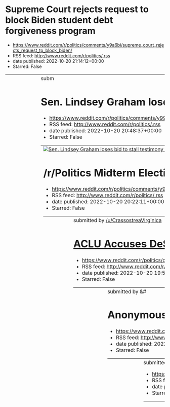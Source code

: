 # Supreme Court rejects request to block Biden student debt forgiveness program
 - https://www.reddit.com/r/politics/comments/y9a6bi/supreme_court_rejects_request_to_block_biden/
 - RSS feed: http://www.reddit.com/r/politics/.rss
 - date published: 2022-10-20 21:14:12+00:00
 - Starred: False

<table> <tr><td> <a href="https://www.reddit.com/r/politics/comments/y9a6bi/supreme_court_rejects_request_to_block_biden/"> <img alt="Supreme Court rejects request to block Biden student debt forgiveness program" src="https://external-preview.redd.it/rsKY2-HonRSPO8H9VvfEYWbZ_YOqC5FH8clxWIQLcrw.jpg?width=640&amp;crop=smart&amp;auto=webp&amp;s=c22814da2717ae34a55fb7a90f24e580adf188b6" title="Supreme Court rejects request to block Biden student debt forgiveness program" /> </a> </td><td> &#32; subm

# Sen. Lindsey Graham loses bid to stall testimony in Trump election interference probe.
 - https://www.reddit.com/r/politics/comments/y99is5/sen_lindsey_graham_loses_bid_to_stall_testimony/
 - RSS feed: http://www.reddit.com/r/politics/.rss
 - date published: 2022-10-20 20:48:37+00:00
 - Starred: False

<table> <tr><td> <a href="https://www.reddit.com/r/politics/comments/y99is5/sen_lindsey_graham_loses_bid_to_stall_testimony/"> <img alt="Sen. Lindsey Graham loses bid to stall testimony in Trump election interference probe." src="https://external-preview.redd.it/dzmCYLcqjFaIXgLCDazN9IvyacOFcK0u1EVGA-mf9TU.jpg?width=640&amp;crop=smart&amp;auto=webp&amp;s=f9828498d342974ba803266a0e3fd461af94525f" title="Sen. Lindsey Graham loses bid to stall testimony in Trump election interference probe." /> </a>

# /r/Politics Midterm Elections Live Thread, Week of October 17, Part I
 - https://www.reddit.com/r/politics/comments/y98uod/rpolitics_midterm_elections_live_thread_week_of/
 - RSS feed: http://www.reddit.com/r/politics/.rss
 - date published: 2022-10-20 20:22:11+00:00
 - Starred: False

<table> <tr><td> <a href="https://www.reddit.com/r/politics/comments/y98uod/rpolitics_midterm_elections_live_thread_week_of/"> <img alt="/r/Politics Midterm Elections Live Thread, Week of October 17, Part I" src="https://b.thumbs.redditmedia.com/2q93e8HM5QFcCY2XGYpUHsrkU5UlYHARCzpJbxlG2aY.jpg" title="/r/Politics Midterm Elections Live Thread, Week of October 17, Part I" /> </a> </td><td> &#32; submitted by &#32; <a href="https://www.reddit.com/user/CrassostreaVirginica"> /u/CrassostreaVirginica 

# ACLU Accuses DeSantis of 'Grotesque Abuse of Power' for Voter Arrests
 - https://www.reddit.com/r/politics/comments/y9810n/aclu_accuses_desantis_of_grotesque_abuse_of_power/
 - RSS feed: http://www.reddit.com/r/politics/.rss
 - date published: 2022-10-20 19:50:33+00:00
 - Starred: False

<table> <tr><td> <a href="https://www.reddit.com/r/politics/comments/y9810n/aclu_accuses_desantis_of_grotesque_abuse_of_power/"> <img alt="ACLU Accuses DeSantis of 'Grotesque Abuse of Power' for Voter Arrests" src="https://external-preview.redd.it/uscb_afoF7wBIYFO3Bs89m5cBjkyWA8S_jaPpmCl89c.jpg?width=640&amp;crop=smart&amp;auto=webp&amp;s=75b5c3680b89133f42add654fc009cb17dd27d3b" title="ACLU Accuses DeSantis of 'Grotesque Abuse of Power' for Voter Arrests" /> </a> </td><td> &#32; submitted by &#

# Anonymous Sender Dumps Pages of Secret Kelly Loeffler Texts
 - https://www.reddit.com/r/politics/comments/y96hcb/anonymous_sender_dumps_pages_of_secret_kelly/
 - RSS feed: http://www.reddit.com/r/politics/.rss
 - date published: 2022-10-20 18:49:30+00:00
 - Starred: False

<table> <tr><td> <a href="https://www.reddit.com/r/politics/comments/y96hcb/anonymous_sender_dumps_pages_of_secret_kelly/"> <img alt="Anonymous Sender Dumps Pages of Secret Kelly Loeffler Texts" src="https://external-preview.redd.it/I7Lw6VzPRw2g_dWr338pWISmBos3BYp-DwdtBPzX1cc.jpg?width=640&amp;crop=smart&amp;auto=webp&amp;s=f7ce49c0b2ba7bb170d7c72d0bbb51a17a13e0e2" title="Anonymous Sender Dumps Pages of Secret Kelly Loeffler Texts" /> </a> </td><td> &#32; submitted by &#32; <a href="https://www.

# Donald Trump Isn’t the Biggest Grifter in This Country. The Republican Party Is
 - https://www.reddit.com/r/politics/comments/y960gb/donald_trump_isnt_the_biggest_grifter_in_this/
 - RSS feed: http://www.reddit.com/r/politics/.rss
 - date published: 2022-10-20 18:31:17+00:00
 - Starred: False

<table> <tr><td> <a href="https://www.reddit.com/r/politics/comments/y960gb/donald_trump_isnt_the_biggest_grifter_in_this/"> <img alt="Donald Trump Isn’t the Biggest Grifter in This Country. The Republican Party Is" src="https://external-preview.redd.it/WVQMjNO9F2o_MERdo2ZI_fh_nLzlfTq8oxB_SIoNtik.jpg?width=640&amp;crop=smart&amp;auto=webp&amp;s=5bab002f5854e486253b1245bdc04f99bd72b82a" title="Donald Trump Isn’t the Biggest Grifter in This Country. The Republican Party Is" /> </a> </td><td> &#32;

# Mehmet Oz said he wouldn’t take corporate PAC money. Then he did. Mehmet Oz said he wouldn't take "one dime of corporate PAC money, not one dollar." But his latest fund-raising report shows donations from major energy companies, law firms, and other big businesses.
 - https://www.reddit.com/r/politics/comments/y95ud4/mehmet_oz_said_he_wouldnt_take_corporate_pac/
 - RSS feed: http://www.reddit.com/r/politics/.rss
 - date published: 2022-10-20 18:24:46+00:00
 - Starred: False

<table> <tr><td> <a href="https://www.reddit.com/r/politics/comments/y95ud4/mehmet_oz_said_he_wouldnt_take_corporate_pac/"> <img alt="Mehmet Oz said he wouldn’t take corporate PAC money. Then he did. Mehmet Oz said he wouldn't take &quot;one dime of corporate PAC money, not one dollar.&quot; But his latest fund-raising report shows donations from major energy companies, law firms, and other big businesses." src="https://external-preview.redd.it/6p_Ap8g0NY63-eEXmcZ22InGl-fS50DIlXAK9PdCNt4.jpg?wid

# AOC subdues chanting hecklers by dancing at raucous town hall meeting
 - https://www.reddit.com/r/politics/comments/y95nrl/aoc_subdues_chanting_hecklers_by_dancing_at/
 - RSS feed: http://www.reddit.com/r/politics/.rss
 - date published: 2022-10-20 18:17:41+00:00
 - Starred: False

<table> <tr><td> <a href="https://www.reddit.com/r/politics/comments/y95nrl/aoc_subdues_chanting_hecklers_by_dancing_at/"> <img alt="AOC subdues chanting hecklers by dancing at raucous town hall meeting" src="https://external-preview.redd.it/dkfxAqa2ces5smHR2W57Ay2sveeXer5oZDSimJ6RcgA.jpg?width=640&amp;crop=smart&amp;auto=webp&amp;s=c69b9901ba46711baf40ce086ca49d9455276589" title="AOC subdues chanting hecklers by dancing at raucous town hall meeting" /> </a> </td><td> &#32; submitted by &#32; <a

# Marjorie Taylor Greene's PAC is violating campaign finance rules: federal regulators
 - https://www.reddit.com/r/politics/comments/y955tb/marjorie_taylor_greenes_pac_is_violating_campaign/
 - RSS feed: http://www.reddit.com/r/politics/.rss
 - date published: 2022-10-20 17:58:48+00:00
 - Starred: False

<table> <tr><td> <a href="https://www.reddit.com/r/politics/comments/y955tb/marjorie_taylor_greenes_pac_is_violating_campaign/"> <img alt="Marjorie Taylor Greene's PAC is violating campaign finance rules: federal regulators" src="https://external-preview.redd.it/yL2gR1DHtzhrdGJFuhUKQgaBmB8AvUxwVj7GSj0Vkac.jpg?width=640&amp;crop=smart&amp;auto=webp&amp;s=9545af805b11a9c6c66d423266a6cb6e4ff224c2" title="Marjorie Taylor Greene's PAC is violating campaign finance rules: federal regulators" /> </a> <

# Ted Cruz shared name of trans preschool teacher on Twitter to his 5.3 million followers | The Republican senator has been roundly criticized for potentially exposing a private citizen to anti-LGBTQ harassment and violence.
 - https://www.reddit.com/r/politics/comments/y94znl/ted_cruz_shared_name_of_trans_preschool_teacher/
 - RSS feed: http://www.reddit.com/r/politics/.rss
 - date published: 2022-10-20 17:52:05+00:00
 - Starred: False

<table> <tr><td> <a href="https://www.reddit.com/r/politics/comments/y94znl/ted_cruz_shared_name_of_trans_preschool_teacher/"> <img alt="Ted Cruz shared name of trans preschool teacher on Twitter to his 5.3 million followers | The Republican senator has been roundly criticized for potentially exposing a private citizen to anti-LGBTQ harassment and violence." src="https://external-preview.redd.it/TEdwHp8k_UrrfnC-iU9CTPKyiXupBcGvFkY0zowup3A.jpg?width=640&amp;crop=smart&amp;auto=webp&amp;s=5cb15c71

# Hawley is right that there’s a masculinity crisis. It’s inside the GOP.
 - https://www.reddit.com/r/politics/comments/y945mt/hawley_is_right_that_theres_a_masculinity_crisis/
 - RSS feed: http://www.reddit.com/r/politics/.rss
 - date published: 2022-10-20 17:19:11+00:00
 - Starred: False

<table> <tr><td> <a href="https://www.reddit.com/r/politics/comments/y945mt/hawley_is_right_that_theres_a_masculinity_crisis/"> <img alt="Hawley is right that there’s a masculinity crisis. It’s inside the GOP." src="https://external-preview.redd.it/ZfHLjIZ8o66R5XV27IShQyelJIGWZY7HfiOgqdQcDgE.jpg?width=640&amp;crop=smart&amp;auto=webp&amp;s=af6d13782ed970473dcacf19a2646344a633cc87" title="Hawley is right that there’s a masculinity crisis. It’s inside the GOP." /> </a> </td><td> &#32; submitted by

# Fox News was so scared of what Karine Jean-Pierre was saying that they cut off the video
 - https://www.reddit.com/r/politics/comments/y942zg/fox_news_was_so_scared_of_what_karine_jeanpierre/
 - RSS feed: http://www.reddit.com/r/politics/.rss
 - date published: 2022-10-20 17:16:11+00:00
 - Starred: False

<table> <tr><td> <a href="https://www.reddit.com/r/politics/comments/y942zg/fox_news_was_so_scared_of_what_karine_jeanpierre/"> <img alt="Fox News was so scared of what Karine Jean-Pierre was saying that they cut off the video" src="https://external-preview.redd.it/d8rzGGvqp3c7YyoywAw-lmJ9jasxmyWuBEb0oGrsl70.jpg?width=640&amp;crop=smart&amp;auto=webp&amp;s=c71342815197e801e5ea3746de9b8f72f36f067b" title="Fox News was so scared of what Karine Jean-Pierre was saying that they cut off the video" />

# I’m Todd Zwillich of VICE News. I host VICE’s “Breaking the Vote” series, all about threats to voting and American democracy. Someone’s counting on making your vote not count! Ask me anything!
 - https://www.reddit.com/r/politics/comments/y93up4/im_todd_zwillich_of_vice_news_i_host_vices/
 - RSS feed: http://www.reddit.com/r/politics/.rss
 - date published: 2022-10-20 17:07:15+00:00
 - Starred: False

<!-- SC_OFF --><div class="md"><p>Hi, <a href="https://www.reddit.com/r/politics">r/politics</a>, I’m Todd Zwillich, journalist and host of VICE’s “Breaking the Vote'' series on YouTube. We’re covering how disinformation, vote subversion and violence are threatening American democracy. From cable news to conspiracies to the coup attempt, we’re all over how propaganda, authoritarianism and anti-democratic forces are taking over the American right and increasingly creeping into the mainstream. Yes

# Justice Department Announces Charges and Arrests in Two Cases Involving Export Violation Schemes to Aid Russian Military
 - https://www.reddit.com/r/politics/comments/y92q16/justice_department_announces_charges_and_arrests/
 - RSS feed: http://www.reddit.com/r/politics/.rss
 - date published: 2022-10-20 16:23:56+00:00
 - Starred: False

<table> <tr><td> <a href="https://www.reddit.com/r/politics/comments/y92q16/justice_department_announces_charges_and_arrests/"> <img alt="Justice Department Announces Charges and Arrests in Two Cases Involving Export Violation Schemes to Aid Russian Military" src="https://external-preview.redd.it/w93zRzaRJxd5t8UZ0qmwxNnQ42WUkGACAVu4F6kYt5s.jpg?width=108&amp;crop=smart&amp;auto=webp&amp;s=fc20e1aec4443077677bd4c317ecb1150b621862" title="Justice Department Announces Charges and Arrests in Two Case

# Slavery is on the ballot for voters in 5 US states
 - https://www.reddit.com/r/politics/comments/y92avr/slavery_is_on_the_ballot_for_voters_in_5_us_states/
 - RSS feed: http://www.reddit.com/r/politics/.rss
 - date published: 2022-10-20 16:08:05+00:00
 - Starred: False

<table> <tr><td> <a href="https://www.reddit.com/r/politics/comments/y92avr/slavery_is_on_the_ballot_for_voters_in_5_us_states/"> <img alt="Slavery is on the ballot for voters in 5 US states" src="https://external-preview.redd.it/YRR20cvib4sPJnYvhOHR1uCpHukNLG6zciSlMjPx_1I.jpg?width=640&amp;crop=smart&amp;auto=webp&amp;s=a85a0e3a2f04da302c211aa697d3d32d3b303ebc" title="Slavery is on the ballot for voters in 5 US states" /> </a> </td><td> &#32; submitted by &#32; <a href="https://www.reddit.com/u

# Republicans Are Coming for Your Social Security and Medicare | The party of starving grandma returns to its roots.
 - https://www.reddit.com/r/politics/comments/y91my5/republicans_are_coming_for_your_social_security/
 - RSS feed: http://www.reddit.com/r/politics/.rss
 - date published: 2022-10-20 15:42:42+00:00
 - Starred: False

<table> <tr><td> <a href="https://www.reddit.com/r/politics/comments/y91my5/republicans_are_coming_for_your_social_security/"> <img alt="Republicans Are Coming for Your Social Security and Medicare | The party of starving grandma returns to its roots." src="https://external-preview.redd.it/k-G1Iw4Ku7OvhvBcjO-9Dyvjw8CLxxiTl1Qwu0dkyL4.jpg?width=640&amp;crop=smart&amp;auto=webp&amp;s=3511c7043a61458e80c5641a8b07bdfa126cfcaf" title="Republicans Are Coming for Your Social Security and Medicare | The 

# Warnock to begin airing ad on abortion allegations against Walker after weeks of avoiding the issue
 - https://www.reddit.com/r/politics/comments/y91jy6/warnock_to_begin_airing_ad_on_abortion/
 - RSS feed: http://www.reddit.com/r/politics/.rss
 - date published: 2022-10-20 15:39:34+00:00
 - Starred: False

<table> <tr><td> <a href="https://www.reddit.com/r/politics/comments/y91jy6/warnock_to_begin_airing_ad_on_abortion/"> <img alt="Warnock to begin airing ad on abortion allegations against Walker after weeks of avoiding the issue" src="https://external-preview.redd.it/Gc6lpH0j9TspeOa9WeE2g9yHm0K2EHm4N3FZUZcAIIg.jpg?width=640&amp;crop=smart&amp;auto=webp&amp;s=7633f5818e73e3cd0af3d87afd22306157485482" title="Warnock to begin airing ad on abortion allegations against Walker after weeks of avoiding t

# GOP Gov Nominee’s Ad Uses Russian-Linked Propaganda Stock Footage...Again
 - https://www.reddit.com/r/politics/comments/y90l0v/gop_gov_nominees_ad_uses_russianlinked_propaganda/
 - RSS feed: http://www.reddit.com/r/politics/.rss
 - date published: 2022-10-20 15:01:47+00:00
 - Starred: False

<table> <tr><td> <a href="https://www.reddit.com/r/politics/comments/y90l0v/gop_gov_nominees_ad_uses_russianlinked_propaganda/"> <img alt="GOP Gov Nominee’s Ad Uses Russian-Linked Propaganda Stock Footage...Again" src="https://external-preview.redd.it/N5RWwHj2oO6LW997_6cl1V0nfjKrWuVT5SqDqw6Snxw.jpg?width=640&amp;crop=smart&amp;auto=webp&amp;s=05ae6921fc711a4e2cfa2e5c2047b396cd8c9052" title="GOP Gov Nominee’s Ad Uses Russian-Linked Propaganda Stock Footage...Again" /> </a> </td><td> &#32; submitt

# Georgians Are Voting Early in Record Numbers
 - https://www.reddit.com/r/politics/comments/y90gxn/georgians_are_voting_early_in_record_numbers/
 - RSS feed: http://www.reddit.com/r/politics/.rss
 - date published: 2022-10-20 14:57:27+00:00
 - Starred: False

<table> <tr><td> <a href="https://www.reddit.com/r/politics/comments/y90gxn/georgians_are_voting_early_in_record_numbers/"> <img alt="Georgians Are Voting Early in Record Numbers" src="https://external-preview.redd.it/-G-3JDhg95RHx0fHG1Ju6xTxxuzaUUsnAW7PO_nqyKw.jpg?width=640&amp;crop=smart&amp;auto=webp&amp;s=5accaa0f39d416172d9a9d14b4352c66b98518f0" title="Georgians Are Voting Early in Record Numbers" /> </a> </td><td> &#32; submitted by &#32; <a href="https://www.reddit.com/user/Gullible_Peach

# Some Officials Fear Sabotage From Republican Election Workers
 - https://www.reddit.com/r/politics/comments/y908yw/some_officials_fear_sabotage_from_republican/
 - RSS feed: http://www.reddit.com/r/politics/.rss
 - date published: 2022-10-20 14:48:36+00:00
 - Starred: False

<table> <tr><td> <a href="https://www.reddit.com/r/politics/comments/y908yw/some_officials_fear_sabotage_from_republican/"> <img alt="Some Officials Fear Sabotage From Republican Election Workers" src="https://external-preview.redd.it/KOFlCUYtdeUjpKGnlLQb-57dx-va7ue07vrthEIRhRg.jpg?width=640&amp;crop=smart&amp;auto=webp&amp;s=ff6f7a48bd6d06e9759d49c901c7e7b3c14bcc12" title="Some Officials Fear Sabotage From Republican Election Workers" /> </a> </td><td> &#32; submitted by &#32; <a href="https://

# Leaked Texts Reveal Marjorie Taylor Greene’s Private Push to Overturn 2020 Election | A trove of former Sen. Kelly Loeffler's leaked texts offer new insight into the Republican effort to nullify President Biden's win
 - https://www.reddit.com/r/politics/comments/y8zz7j/leaked_texts_reveal_marjorie_taylor_greenes/
 - RSS feed: http://www.reddit.com/r/politics/.rss
 - date published: 2022-10-20 14:37:26+00:00
 - Starred: False

<table> <tr><td> <a href="https://www.reddit.com/r/politics/comments/y8zz7j/leaked_texts_reveal_marjorie_taylor_greenes/"> <img alt="Leaked Texts Reveal Marjorie Taylor Greene’s Private Push to Overturn 2020 Election | A trove of former Sen. Kelly Loeffler's leaked texts offer new insight into the Republican effort to nullify President Biden's win" src="https://external-preview.redd.it/2qgey5seaVFwwn11uI1ETAuRiPRySQBXTVOuBBktjbA.jpg?width=640&amp;crop=smart&amp;auto=webp&amp;s=3f8c1fd2024666cd18

# Republicans aim to pass national ‘don’t say gay’ law | Republicans
 - https://www.reddit.com/r/politics/comments/y8zxtu/republicans_aim_to_pass_national_dont_say_gay_law/
 - RSS feed: http://www.reddit.com/r/politics/.rss
 - date published: 2022-10-20 14:35:52+00:00
 - Starred: False

<table> <tr><td> <a href="https://www.reddit.com/r/politics/comments/y8zxtu/republicans_aim_to_pass_national_dont_say_gay_law/"> <img alt="Republicans aim to pass national ‘don’t say gay’ law | Republicans" src="https://external-preview.redd.it/62mlQWg__Enx5iwBD6GbArO4UqZP2VDNCVfIRU0V4p4.jpg?width=640&amp;crop=smart&amp;auto=webp&amp;s=a56c2902dd6465347885142e86560ed0e2be74a0" title="Republicans aim to pass national ‘don’t say gay’ law | Republicans" /> </a> </td><td> &#32; submitted by &#32; <a

# Why resentful rural Americans vote Republican
 - https://www.reddit.com/r/politics/comments/y8z5f0/why_resentful_rural_americans_vote_republican/
 - RSS feed: http://www.reddit.com/r/politics/.rss
 - date published: 2022-10-20 14:03:40+00:00
 - Starred: False

<table> <tr><td> <a href="https://www.reddit.com/r/politics/comments/y8z5f0/why_resentful_rural_americans_vote_republican/"> <img alt="Why resentful rural Americans vote Republican" src="https://external-preview.redd.it/xSZhE-akG5BHLTnbgle_TE1DCC_gy6zysKgn88Ahxrs.jpg?width=640&amp;crop=smart&amp;auto=webp&amp;s=d94c4776f54838753a8382535422dc55a2b7b5e6" title="Why resentful rural Americans vote Republican" /> </a> </td><td> &#32; submitted by &#32; <a href="https://www.reddit.com/user/Infidel8"> 

# Viral video of Jill Biden getting booed at Philadelphia Eagles game was faked
 - https://www.reddit.com/r/politics/comments/y8ynf0/viral_video_of_jill_biden_getting_booed_at/
 - RSS feed: http://www.reddit.com/r/politics/.rss
 - date published: 2022-10-20 13:43:08+00:00
 - Starred: False

<table> <tr><td> <a href="https://www.reddit.com/r/politics/comments/y8ynf0/viral_video_of_jill_biden_getting_booed_at/"> <img alt="Viral video of Jill Biden getting booed at Philadelphia Eagles game was faked" src="https://external-preview.redd.it/M3ympmcIMnYrNH_iqto_AD9RMjzcRkv9JcAE7w-G4qk.jpg?width=640&amp;crop=smart&amp;auto=webp&amp;s=73b6034000df8db1c3b50765b4f120777319e0e9" title="Viral video of Jill Biden getting booed at Philadelphia Eagles game was faked" /> </a> </td><td> &#32; submit

# What’s Really Going On With the Crime Rate? | Cities with progressive prosecutors may not exactly resemble the dystopian landscapes you’ve heard so much about
 - https://www.reddit.com/r/politics/comments/y8ymoj/whats_really_going_on_with_the_crime_rate_cities/
 - RSS feed: http://www.reddit.com/r/politics/.rss
 - date published: 2022-10-20 13:42:13+00:00
 - Starred: False

<table> <tr><td> <a href="https://www.reddit.com/r/politics/comments/y8ymoj/whats_really_going_on_with_the_crime_rate_cities/"> <img alt="What’s Really Going On With the Crime Rate? | Cities with progressive prosecutors may not exactly resemble the dystopian landscapes you’ve heard so much about" src="https://external-preview.redd.it/79ZzYx1AyXhkodHXqXBfODc_NLbFjUGM1cJAeM38bmE.jpg?width=640&amp;crop=smart&amp;auto=webp&amp;s=e9ebcaf79871efc0ad5e9cde91d2c153a5d32db8" title="What’s Really Going On

# GOP candidate who wanted to protect children from progressives arrested for allegedly masturbating near preschool
 - https://www.reddit.com/r/politics/comments/y8ybcx/gop_candidate_who_wanted_to_protect_children_from/
 - RSS feed: http://www.reddit.com/r/politics/.rss
 - date published: 2022-10-20 13:28:57+00:00
 - Starred: False

<table> <tr><td> <a href="https://www.reddit.com/r/politics/comments/y8ybcx/gop_candidate_who_wanted_to_protect_children_from/"> <img alt="GOP candidate who wanted to protect children from progressives arrested for allegedly masturbating near preschool" src="https://external-preview.redd.it/g3Z1OVSWxi3DFxSmyWqs0SSDLKVHB6sFxiATrczlRNE.jpg?width=640&amp;crop=smart&amp;auto=webp&amp;s=2c0f813125b5a4a154c0aa200822ce885f7c0023" title="GOP candidate who wanted to protect children from progressives arr

# Eric Trump's remarks about Secret Service resurface amid new revelations of price gouging from Trump owned properties. He falsely stated the Secret Service stayed either for free or at cost.
 - https://www.reddit.com/r/politics/comments/y8y779/eric_trumps_remarks_about_secret_service/
 - RSS feed: http://www.reddit.com/r/politics/.rss
 - date published: 2022-10-20 13:23:45+00:00
 - Starred: False

<table> <tr><td> <a href="https://www.reddit.com/r/politics/comments/y8y779/eric_trumps_remarks_about_secret_service/"> <img alt="Eric Trump's remarks about Secret Service resurface amid new revelations of price gouging from Trump owned properties. He falsely stated the Secret Service stayed either for free or at cost." src="https://external-preview.redd.it/aBQde1r19okGJbwWrASaLMYtxAMqUrTYz7Bs90Fj0JE.jpg?width=640&amp;crop=smart&amp;auto=webp&amp;s=8181d066cf8e80f7257a4a1f26e00a1e721a88e7" title

# Trump's company faces criminal tax trial as his legal woes mount
 - https://www.reddit.com/r/politics/comments/y8y2qo/trumps_company_faces_criminal_tax_trial_as_his/
 - RSS feed: http://www.reddit.com/r/politics/.rss
 - date published: 2022-10-20 13:18:29+00:00
 - Starred: False

<table> <tr><td> <a href="https://www.reddit.com/r/politics/comments/y8y2qo/trumps_company_faces_criminal_tax_trial_as_his/"> <img alt="Trump's company faces criminal tax trial as his legal woes mount" src="https://external-preview.redd.it/Obyy6GzpMI0uJ-0xBTbyz38KaH4PIzJu1JyGy8QczGQ.jpg?width=640&amp;crop=smart&amp;auto=webp&amp;s=bcf1089f0a94756ee810d2c92e9f6cb040ef929e" title="Trump's company faces criminal tax trial as his legal woes mount" /> </a> </td><td> &#32; submitted by &#32; <a href="

# Arizona GOP candidate calls it quits after being caught mastubating to outside preschool
 - https://www.reddit.com/r/politics/comments/y8xzwp/arizona_gop_candidate_calls_it_quits_after_being/
 - RSS feed: http://www.reddit.com/r/politics/.rss
 - date published: 2022-10-20 13:15:09+00:00
 - Starred: False

<table> <tr><td> <a href="https://www.reddit.com/r/politics/comments/y8xzwp/arizona_gop_candidate_calls_it_quits_after_being/"> <img alt="Arizona GOP candidate calls it quits after being caught mastubating to outside preschool" src="https://external-preview.redd.it/kauG65xdF9XXqN43C8X2hA35Pc-JWc6_0YPTRwiZr_k.jpg?width=640&amp;crop=smart&amp;auto=webp&amp;s=a218d50708a882d14eef25e6bb79979aa37ba3e1" title="Arizona GOP candidate calls it quits after being caught mastubating to outside preschool" />

# Ukraine is terrified about what will happen if Republicans win the midterms
 - https://www.reddit.com/r/politics/comments/y8xivb/ukraine_is_terrified_about_what_will_happen_if/
 - RSS feed: http://www.reddit.com/r/politics/.rss
 - date published: 2022-10-20 12:54:48+00:00
 - Starred: False

<table> <tr><td> <a href="https://www.reddit.com/r/politics/comments/y8xivb/ukraine_is_terrified_about_what_will_happen_if/"> <img alt="Ukraine is terrified about what will happen if Republicans win the midterms" src="https://external-preview.redd.it/0tSChHCIx2O2eK6vbjPjrtueKaeU4HkYvxHrEGDGfzg.jpg?width=640&amp;crop=smart&amp;auto=webp&amp;s=ae7abd1a7fde8b2fa9725c0d5606ce4a28caef28" title="Ukraine is terrified about what will happen if Republicans win the midterms" /> </a> </td><td> &#32; submit

# Campaigners to Biden: 'Tell Congress to Pass a Big Oil Windfall Profits Tax'
 - https://www.reddit.com/r/politics/comments/y8wlbf/campaigners_to_biden_tell_congress_to_pass_a_big/
 - RSS feed: http://www.reddit.com/r/politics/.rss
 - date published: 2022-10-20 12:12:02+00:00
 - Starred: False

<table> <tr><td> <a href="https://www.reddit.com/r/politics/comments/y8wlbf/campaigners_to_biden_tell_congress_to_pass_a_big/"> <img alt="Campaigners to Biden: 'Tell Congress to Pass a Big Oil Windfall Profits Tax'" src="https://external-preview.redd.it/u_RO3avVg3eyixZ4mRLSkuasnSqR8ssadoAtDzRgsK8.jpg?width=640&amp;crop=smart&amp;auto=webp&amp;s=56abf0cdff5b3d82652bf665c6f73786131bdf91" title="Campaigners to Biden: 'Tell Congress to Pass a Big Oil Windfall Profits Tax'" /> </a> </td><td> &#32; su

# The Durham probe has been a giant bust
 - https://www.reddit.com/r/politics/comments/y8wcc3/the_durham_probe_has_been_a_giant_bust/
 - RSS feed: http://www.reddit.com/r/politics/.rss
 - date published: 2022-10-20 12:00:24+00:00
 - Starred: False

<table> <tr><td> <a href="https://www.reddit.com/r/politics/comments/y8wcc3/the_durham_probe_has_been_a_giant_bust/"> <img alt="The Durham probe has been a giant bust" src="https://external-preview.redd.it/wwXedNW6Hw662M_BffXdBVehremCEMeD8DqPpProPRA.jpg?width=640&amp;crop=smart&amp;auto=webp&amp;s=f60711a0f3af51e189ed4b19b0e7894a924ca174" title="The Durham probe has been a giant bust" /> </a> </td><td> &#32; submitted by &#32; <a href="https://www.reddit.com/user/AndyJack86"> /u/AndyJack86 </a> 

# Harassment Claims as Trump-Supported Group in Arizona Filming Ballot Boxes
 - https://www.reddit.com/r/politics/comments/y8vi7l/harassment_claims_as_trumpsupported_group_in/
 - RSS feed: http://www.reddit.com/r/politics/.rss
 - date published: 2022-10-20 11:20:11+00:00
 - Starred: False

<table> <tr><td> <a href="https://www.reddit.com/r/politics/comments/y8vi7l/harassment_claims_as_trumpsupported_group_in/"> <img alt="Harassment Claims as Trump-Supported Group in Arizona Filming Ballot Boxes" src="https://external-preview.redd.it/oFG4s3a8KuNhkw7pbJTLZPBcsgcQrO6I1XIoCoNwAfk.jpg?width=640&amp;crop=smart&amp;auto=webp&amp;s=a64cfeab1cf606b439fe36fa5867574058d32fd2" title="Harassment Claims as Trump-Supported Group in Arizona Filming Ballot Boxes" /> </a> </td><td> &#32; submitted 

# Georgia Says A Fetus Is A Person. The Implications Are Terrifying. There's a uniquely dangerous provision in Georgia's abortion ban that paves the way for criminalizing pregnant people.
 - https://www.reddit.com/r/politics/comments/y8v95y/georgia_says_a_fetus_is_a_person_the_implications/
 - RSS feed: http://www.reddit.com/r/politics/.rss
 - date published: 2022-10-20 11:07:24+00:00
 - Starred: False

<table> <tr><td> <a href="https://www.reddit.com/r/politics/comments/y8v95y/georgia_says_a_fetus_is_a_person_the_implications/"> <img alt="Georgia Says A Fetus Is A Person. The Implications Are Terrifying. There's a uniquely dangerous provision in Georgia's abortion ban that paves the way for criminalizing pregnant people." src="https://external-preview.redd.it/x-aiJ4bMIZu1Ijw30TbVMMiaOAELNCYN4RoqAjC91mQ.jpg?width=640&amp;crop=smart&amp;auto=webp&amp;s=a4a843d54547bdecf8319af908eed9d082e58cde" t

# Jan. 6 committee has yet to find a Trump lawyer who'll accept service of subpoena, sources say
 - https://www.reddit.com/r/politics/comments/y8tptp/jan_6_committee_has_yet_to_find_a_trump_lawyer/
 - RSS feed: http://www.reddit.com/r/politics/.rss
 - date published: 2022-10-20 09:43:21+00:00
 - Starred: False

<table> <tr><td> <a href="https://www.reddit.com/r/politics/comments/y8tptp/jan_6_committee_has_yet_to_find_a_trump_lawyer/"> <img alt="Jan. 6 committee has yet to find a Trump lawyer who'll accept service of subpoena, sources say" src="https://external-preview.redd.it/6B3JtaYteFAz1XOTElEHHnZpCV4r4nfeRcyHfZa7SJM.jpg?width=640&amp;crop=smart&amp;auto=webp&amp;s=4dc3b35ce34e3e3cd45fa5508603a891a648e0c3" title="Jan. 6 committee has yet to find a Trump lawyer who'll accept service of subpoena, sourc

# Federal judge finds that Trump lied under oath about voter fraud in Georgia while trying to overturn the 2020 election results
 - https://www.reddit.com/r/politics/comments/y8saxh/federal_judge_finds_that_trump_lied_under_oath/
 - RSS feed: http://www.reddit.com/r/politics/.rss
 - date published: 2022-10-20 08:16:18+00:00
 - Starred: False

<table> <tr><td> <a href="https://www.reddit.com/r/politics/comments/y8saxh/federal_judge_finds_that_trump_lied_under_oath/"> <img alt="Federal judge finds that Trump lied under oath about voter fraud in Georgia while trying to overturn the 2020 election results" src="https://external-preview.redd.it/rqoZgF6O6mGTwvipBEzI2_l2078gvau280Ng21F6bMk.jpg?width=640&amp;crop=smart&amp;auto=webp&amp;s=8b5b4f78d0126c4499e2cd44ef477d4e4e259060" title="Federal judge finds that Trump lied under oath about vot

# Mike Pence Suggests He'd Vote For 'Somebody Else' Over Trump In 2024
 - https://www.reddit.com/r/politics/comments/y8rnqq/mike_pence_suggests_hed_vote_for_somebody_else/
 - RSS feed: http://www.reddit.com/r/politics/.rss
 - date published: 2022-10-20 07:35:52+00:00
 - Starred: False

<table> <tr><td> <a href="https://www.reddit.com/r/politics/comments/y8rnqq/mike_pence_suggests_hed_vote_for_somebody_else/"> <img alt="Mike Pence Suggests He'd Vote For 'Somebody Else' Over Trump In 2024" src="https://external-preview.redd.it/8UfaDUTdF1dM-PKJdLw2_lvy-nLIInANI2W7qCWzSAY.jpg?width=640&amp;crop=smart&amp;auto=webp&amp;s=6d64f1be6611d0de5d4d80f6e3da9a7c6b062221" title="Mike Pence Suggests He'd Vote For 'Somebody Else' Over Trump In 2024" /> </a> </td><td> &#32; submitted by &#32; <

# Parkland father calls Rubio ‘pathetic liar’ after reversal on gun control measure
 - https://www.reddit.com/r/politics/comments/y8qb7y/parkland_father_calls_rubio_pathetic_liar_after/
 - RSS feed: http://www.reddit.com/r/politics/.rss
 - date published: 2022-10-20 06:16:54+00:00
 - Starred: False

<table> <tr><td> <a href="https://www.reddit.com/r/politics/comments/y8qb7y/parkland_father_calls_rubio_pathetic_liar_after/"> <img alt="Parkland father calls Rubio ‘pathetic liar’ after reversal on gun control measure" src="https://external-preview.redd.it/ww5E-XrQGFouBzeYMa7HTUoZ6VQBgwux-aUo2IxylRU.jpg?width=640&amp;crop=smart&amp;auto=webp&amp;s=1e4e98fc8a6e4cdeb967f8d3689272ad20b6f694" title="Parkland father calls Rubio ‘pathetic liar’ after reversal on gun control measure" /> </a> </td><td>

# Concerned Over Lack of 'Working-Class' Energy for Midterms, Sanders Plans 8-State Blitz
 - https://www.reddit.com/r/politics/comments/y8mlxy/concerned_over_lack_of_workingclass_energy_for/
 - RSS feed: http://www.reddit.com/r/politics/.rss
 - date published: 2022-10-20 03:08:09+00:00
 - Starred: False

<table> <tr><td> <a href="https://www.reddit.com/r/politics/comments/y8mlxy/concerned_over_lack_of_workingclass_energy_for/"> <img alt="Concerned Over Lack of 'Working-Class' Energy for Midterms, Sanders Plans 8-State Blitz" src="https://external-preview.redd.it/4Rfq1-T_T1tVJ1rS7GT1GqERfMZR3nxzuxBPlXGQYeU.jpg?width=640&amp;crop=smart&amp;auto=webp&amp;s=014aea1201833d424cc6a9392aaf4c29220d0409" title="Concerned Over Lack of 'Working-Class' Energy for Midterms, Sanders Plans 8-State Blitz" /> </a

# Tim Ryan asks why Democrats 'don't smell blood' and help him in Ohio
 - https://www.reddit.com/r/politics/comments/y8m2wh/tim_ryan_asks_why_democrats_dont_smell_blood_and/
 - RSS feed: http://www.reddit.com/r/politics/.rss
 - date published: 2022-10-20 02:43:00+00:00
 - Starred: False

<table> <tr><td> <a href="https://www.reddit.com/r/politics/comments/y8m2wh/tim_ryan_asks_why_democrats_dont_smell_blood_and/"> <img alt="Tim Ryan asks why Democrats 'don't smell blood' and help him in Ohio" src="https://external-preview.redd.it/-GS1O3V633nZ7g-hc0-F3WPVW0xijXjuvcb-3ChpF-E.jpg?width=640&amp;crop=smart&amp;auto=webp&amp;s=a8b2bb3418b0bbbc2a9951be197f7bb98796ed55" title="Tim Ryan asks why Democrats 'don't smell blood' and help him in Ohio" /> </a> </td><td> &#32; submitted by &#32;

# MLK’s Daughter to Kari Lake: No, My Dad Wouldn’t Be a MAGA Republican
 - https://www.reddit.com/r/politics/comments/y8l8m2/mlks_daughter_to_kari_lake_no_my_dad_wouldnt_be_a/
 - RSS feed: http://www.reddit.com/r/politics/.rss
 - date published: 2022-10-20 02:03:32+00:00
 - Starred: False

<table> <tr><td> <a href="https://www.reddit.com/r/politics/comments/y8l8m2/mlks_daughter_to_kari_lake_no_my_dad_wouldnt_be_a/"> <img alt="MLK’s Daughter to Kari Lake: No, My Dad Wouldn’t Be a MAGA Republican" src="https://external-preview.redd.it/dw9sNvSyt8iEqBhO_zErSR57ZGFPgaYikdxkuI_9Z58.jpg?width=640&amp;crop=smart&amp;auto=webp&amp;s=c243aba00e2e4dbc94f7327adaa1ea16d7a013bb" title="MLK’s Daughter to Kari Lake: No, My Dad Wouldn’t Be a MAGA Republican" /> </a> </td><td> &#32; submitted by &#

# Judge: Trump knew vote fraud claims in legal docs were false
 - https://www.reddit.com/r/politics/comments/y8kt35/judge_trump_knew_vote_fraud_claims_in_legal_docs/
 - RSS feed: http://www.reddit.com/r/politics/.rss
 - date published: 2022-10-20 01:43:52+00:00
 - Starred: False

<table> <tr><td> <a href="https://www.reddit.com/r/politics/comments/y8kt35/judge_trump_knew_vote_fraud_claims_in_legal_docs/"> <img alt="Judge: Trump knew vote fraud claims in legal docs were false" src="https://external-preview.redd.it/ec9GNBp21sMG6PxWm4OmBGTQVtGZTo91Fqj-feATsbQ.jpg?width=640&amp;crop=smart&amp;auto=webp&amp;s=1d2a77bd5f064de20f0f2ae70230516173eeeb8b" title="Judge: Trump knew vote fraud claims in legal docs were false" /> </a> </td><td> &#32; submitted by &#32; <a href="https:

# Biden administration invests $53 million in WIC nutrition program for women and children
 - https://www.reddit.com/r/politics/comments/y8jyz7/biden_administration_invests_53_million_in_wic/
 - RSS feed: http://www.reddit.com/r/politics/.rss
 - date published: 2022-10-20 01:06:30+00:00
 - Starred: False

<table> <tr><td> <a href="https://www.reddit.com/r/politics/comments/y8jyz7/biden_administration_invests_53_million_in_wic/"> <img alt="Biden administration invests $53 million in WIC nutrition program for women and children" src="https://external-preview.redd.it/OGn4I5Z0ENCfWoRPgZKLL7vH2LxXg5Kpz3qVdl6hcB4.jpg?width=640&amp;crop=smart&amp;auto=webp&amp;s=a5155be423ca46c7f4ac4ad6127929282fd51010" title="Biden administration invests $53 million in WIC nutrition program for women and children" /> <

# What a pregnancy actually looks like before 10 weeks – in pictures | In 13 US states, abortion is banned even in the earliest stages of pregnancy. But we rarely see what such tissue really looks like
 - https://www.reddit.com/r/politics/comments/y8j624/what_a_pregnancy_actually_looks_like_before_10/
 - RSS feed: http://www.reddit.com/r/politics/.rss
 - date published: 2022-10-20 00:29:37+00:00
 - Starred: False

<table> <tr><td> <a href="https://www.reddit.com/r/politics/comments/y8j624/what_a_pregnancy_actually_looks_like_before_10/"> <img alt="What a pregnancy actually looks like before 10 weeks – in pictures | In 13 US states, abortion is banned even in the earliest stages of pregnancy. But we rarely see what such tissue really looks like" src="https://external-preview.redd.it/CBB4V-Gww-aRbPbJUmp5_usxvRg5SUAML9bOvpqKqJM.jpg?width=640&amp;crop=smart&amp;auto=webp&amp;s=52001584f0db98d4f09f62094f831ac9

# Judge Says Trump Signed Statement With Data His Lawyers Told Him Was False
 - https://www.reddit.com/r/politics/comments/y8irf9/judge_says_trump_signed_statement_with_data_his/
 - RSS feed: http://www.reddit.com/r/politics/.rss
 - date published: 2022-10-20 00:10:35+00:00
 - Starred: False

<table> <tr><td> <a href="https://www.reddit.com/r/politics/comments/y8irf9/judge_says_trump_signed_statement_with_data_his/"> <img alt="Judge Says Trump Signed Statement With Data His Lawyers Told Him Was False" src="https://external-preview.redd.it/_1RpGRfY7yG6C_nSnqM0xR2cxloJFl5_FhpHb6MarJU.jpg?width=640&amp;crop=smart&amp;auto=webp&amp;s=cb0c3a393c651551ca920f5d4f80fc59a2cb6c87" title="Judge Says Trump Signed Statement With Data His Lawyers Told Him Was False" /> </a> </td><td> &#32; submitt
